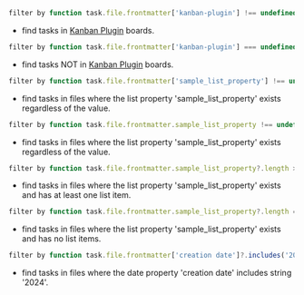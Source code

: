 <!-- placeholder to force blank line before included text -->


```javascript
filter by function task.file.frontmatter['kanban-plugin'] !== undefined
```

- find tasks in [Kanban Plugin](https://github.com/mgmeyers/obsidian-kanban) boards.

```javascript
filter by function task.file.frontmatter['kanban-plugin'] === undefined
```

- find tasks NOT in [Kanban Plugin](https://github.com/mgmeyers/obsidian-kanban) boards.

```javascript
filter by function task.file.frontmatter['sample_list_property'] !== undefined
```

- find tasks in files where the list property 'sample_list_property' exists regardless of the value.

```javascript
filter by function task.file.frontmatter.sample_list_property !== undefined
```

- find tasks in files where the list property 'sample_list_property' exists regardless of the value.

```javascript
filter by function task.file.frontmatter.sample_list_property?.length > 0
```

- find tasks in files where the list property 'sample_list_property' exists and has at least one list item.

```javascript
filter by function task.file.frontmatter.sample_list_property?.length === 0
```

- find tasks in files where the list property 'sample_list_property' exists and has no list items.

```javascript
filter by function task.file.frontmatter['creation date']?.includes('2024') ?? false
```

- find tasks in files where the date property 'creation date' includes string '2024'.


<!-- placeholder to force blank line after included text -->
